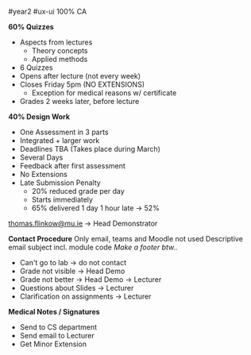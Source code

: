 #year2 #ux-ui
100% CA

**60% Quizzes**
- Aspects from lectures
	- Theory concepts
	- Applied methods
- 6 Quizzes
- Opens after lecture (not every week)
- Closes Friday 5pm (NO EXTENSIONS)
	- Exception for medical reasons w/ certificate
- Grades 2 weeks later, before lecture

**40% Design Work**
- One Assessment in 3 parts
- Integrated + larger work
- Deadlines TBA (Takes place during March)
- Several Days
- Feedback after first assessment
- No Extensions
- Late Submission Penalty
	- 20% reduced grade per day
	- Starts immediately
	- 65% delivered 1 day 1 hour late $\to$ 52%

thomas.flinkow@mu.ie $\to$ Head Demonstrator

**Contact Procedure**
Only email, teams and Moodle not used
Descriptive email subject incl. module code
*Make a footer btw..*

- Can't go to lab $\to$ do not contact
- Grade not visible $\to$ Head Demo
- Grade not better $\to$ Head Demo $\to$ Lecturer
- Questions about Slides $\to$ Lecturer
- Clarification on assignments $\to$ Lecturer

**Medical Notes / Signatures**
- Send to CS department
- Send email to Lecturer
- Get Minor Extension